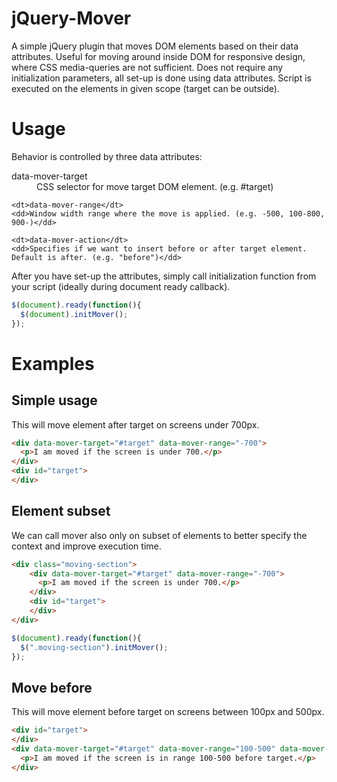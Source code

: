 # jQuery-Mover
A simple jQuery plugin that moves DOM elements based on their data attributes. Useful for moving around inside DOM for responsive design, where CSS media-queries are not sufficient. Does not require any initialization parameters, all set-up is done using data attributes. Script is executed on the elements in given scope (target can be outside).

# Usage
Behavior is controlled by three data attributes:

<dl>
    <dt>data-mover-target</dt>
    <dd>CSS selector for move target DOM element. (e.g. #target)</dd>

    <dt>data-mover-range</dt>
    <dd>Window width range where the move is applied. (e.g. -500, 100-800, 900-)</dd>
    
    <dt>data-mover-action</dt>
    <dd>Specifies if we want to insert before or after target element. Default is after. (e.g. "before")</dd>
</dl>

After you have set-up the attributes, simply call initialization function from your script (ideally during document ready callback).
```javascript
$(document).ready(function(){
  $(document).initMover();
});
```

# Examples
## Simple usage
This will move element after target on screens under 700px.
```html
<div data-mover-target="#target" data-mover-range="-700">
  <p>I am moved if the screen is under 700.</p>
</div>
<div id="target">
</div>
```
## Element subset
We can call mover also only on subset of elements to better specify the context and improve execution time.
```html
<div class="moving-section">
    <div data-mover-target="#target" data-mover-range="-700">
      <p>I am moved if the screen is under 700.</p>
    </div>
    <div id="target">
    </div>
</div>
```
```javascript
$(document).ready(function(){
  $(".moving-section").initMover();
});
```

## Move before
This will move element before target on screens between 100px and 500px.
```html
<div id="target">
</div>
<div data-mover-target="#target" data-mover-range="100-500" data-mover-action="before">
  <p>I am moved if the screen is in range 100-500 before target.</p>
</div>
```
